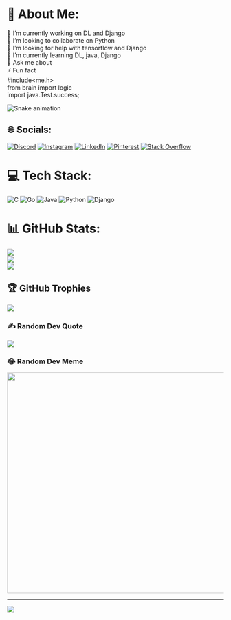 # 💫 About Me:
🔭 I’m currently working on DL and Django<br>👯 I’m looking to collaborate on Python<br>🤝 I’m looking for help with tensorflow and Django<br>🌱 I’m currently learning DL, java, Django<br>💬 Ask me about<br>⚡ Fun fact<br>#include<me.h><br>from brain import logic<br>import java.Test.success;

<img src="https://raw.githubusercontent.com/maurodesouza/maurodesouza/output/snake.svg" alt="Snake animation" />

## 🌐 Socials:
[![Discord](https://img.shields.io/badge/Discord-%237289DA.svg?logo=discord&logoColor=white)](htttps://discord.gg/!.Grimerghost2003#1380) [![Instagram](https://img.shields.io/badge/Instagram-%23E4405F.svg?logo=Instagram&logoColor=white)](https://instagram.com/sarath_0x8f) [![LinkedIn](https://img.shields.io/badge/LinkedIn-%230077B5.svg?logo=linkedin&logoColor=white)](https://linkedin.com/in/sarath-chandra-bandreddy-07393b1aa/) [![Pinterest](https://img.shields.io/badge/Pinterest-%23E60023.svg?logo=Pinterest&logoColor=white)](https://pinterest.com/bandreddysarathchandra/) [![Stack Overflow](https://img.shields.io/badge/-Stackoverflow-FE7A16?logo=stack-overflow&logoColor=white)](https://stackoverflow.com/users/20522293) 

# 💻 Tech Stack:
![C](https://img.shields.io/badge/c-%2300599C.svg?style=for-the-badge&logo=c&logoColor=white) ![Go](https://img.shields.io/badge/go-%2300ADD8.svg?style=for-the-badge&logo=go&logoColor=white) ![Java](https://img.shields.io/badge/java-%23ED8B00.svg?style=for-the-badge&logo=java&logoColor=white) ![Python](https://img.shields.io/badge/python-3670A0?style=for-the-badge&logo=python&logoColor=ffdd54) ![Django](https://img.shields.io/badge/django-%23092E20.svg?style=for-the-badge&logo=django&logoColor=white)
# 📊 GitHub Stats:
![](https://github-readme-stats.vercel.app/api?username=21bq1a4210&theme=radical&hide_border=false&include_all_commits=true&count_private=true)<br/>
![](https://github-readme-streak-stats.herokuapp.com/?user=21bq1a4210&theme=radical&hide_border=false)<br/>
![](https://github-readme-stats.vercel.app/api/top-langs/?username=21bq1a4210&theme=radical&hide_border=false&include_all_commits=true&count_private=true&layout=compact)

## 🏆 GitHub Trophies
![](https://github-profile-trophy.vercel.app/?username=21bq1a4210&theme=radical&no-frame=false&no-bg=false&margin-w=4)

### ✍️ Random Dev Quote
![](https://quotes-github-readme.vercel.app/api?type=horizontal&theme=radical)

### 😂 Random Dev Meme
<img src="https://random-memer.herokuapp.com/" width="512px"/>

---
[![](https://visitcount.itsvg.in/api?id=21bq1a4210&label=Profile%20Views&pretty=true)](https://visitcount.itsvg.in)

<!-- Proudly created with GPRM ( https://gprm.itsvg.in ) -->
